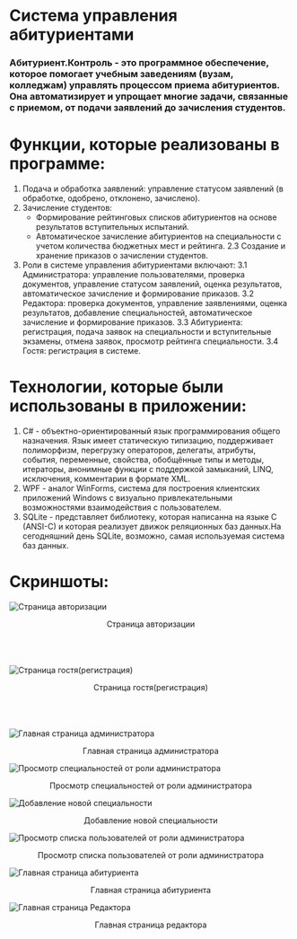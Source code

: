 # Система управления абитуриентами
### Абитуриент.Контроль - это программное обеспечение, которое помогает учебным заведениям (вузам, колледжам) управлять процессом приема абитуриентов. Она автоматизирует и упрощает многие задачи, связанные с приемом, от подачи заявлений до зачисления студентов.

# Функции, которые реализованы в программе:
1. Подача и обработка заявлений: управление статусом заявлений (в обработке, одобрено, отклонено, зачислено).
2. Зачисление студентов:
   -  Формирование рейтинговых списков абитуриентов на основе результатов вступительных испытаний.
   - Автоматическое зачисление абитуриентов на специальности с учетом количества бюджетных мест и рейтинга.
   2.3 Создание и хранение приказов о зачислении студентов.
3. Роли в системе управления абитуриентами включают:
3.1 Администратора: управление пользователями, проверка документов, управление статусом заявлений, оценка результатов, автоматическое зачисление и формирование приказов.
3.2 Редактора: проверка документов, управление заявлениями, оценка результатов, добавление специальностей, автоматическое зачисление и формирование приказов.
3.3 Абитуриента: регистрация, подача заявок на специальности и вступительные экзамены, отмена заявок, просмотр рейтинга специальности.
3.4 Гостя: регистрация в системе.

# Технологии, которые были использованы в приложении:
1. C# - объектно-ориентированный язык программирования общего назначения. Язык имеет статическую типизацию, поддерживает полиморфизм, перегрузку операторов, делегаты, атрибуты, события, переменные, свойства, обобщённые типы и методы, итераторы, анонимные функции с поддержкой замыканий, LINQ, исключения, комментарии в формате XML.
2. WPF - аналог WinForms, система для построения клиентских приложений Windows с визуально привлекательными возможностями взаимодействия с пользователем.
3. SQLite - представляет библиотеку, которая написанна на языке C (ANSI-C) и которая реализует движок реляционных баз данных.На сегодняшний день SQLite, возможно, самая используемая система баз данных.

# Скриншоты:
![Страница авторизации](https://github.com/axxcel/StudentControl/blob/main/car/screens/8.jpg?raw=true)
<div align="center">Страница авторизации</div>
</br> </br> </br>

![Страница гостя(регистрация)](https://github.com/axxcel/StudentControl/blob/main/car/screens/1.jpg?raw=true)
<div align="center">Страница гостя(регистрация)</div>
</br> </br> </br>

![Главная страница администратора](https://github.com/axxcel/StudentControl/blob/main/car/screens/4.jpg?raw=true)
<div align="center">Главная страница администратора</div>

![Просмотр специальностей от роли администратора](https://github.com/axxcel/StudentControl/blob/main/car/screens/3.jpg?raw=true)
<div align="center">Просмотр специальностей от роли администратора</div>

![Добавление новой специальности](https://github.com/axxcel/StudentControl/blob/main/car/screens/7.jpg?raw=true)
<div align="center">Добавление новой специальности</div>

![Просмотр списка пользователей от роли администратора](https://github.com/axxcel/StudentControl/blob/main/car/screens/2.jpg?raw=true)
<div align="center">Просмотр списка пользователей от роли администратора</div>

![Главная страница абитуриента](https://github.com/axxcel/StudentControl/blob/main/car/screens/5.jpg?raw=true)
<div align="center">Главная страница абитуриента</div>

![Главная страница Редактора](https://github.com/axxcel/StudentControl/blob/main/car/screens/6.jpg?raw=true)
<div align="center">Главная страница редактора</div>


